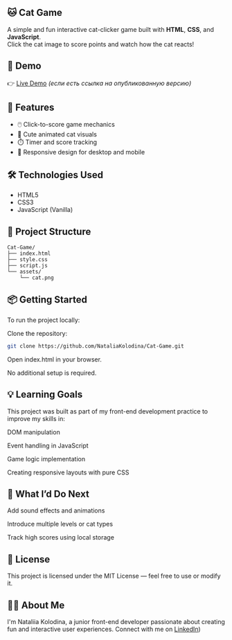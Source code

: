 ## 🐱 Cat Game

A simple and fun interactive cat-clicker game built with **HTML**, **CSS**, and **JavaScript**.  
Click the cat image to score points and watch how the cat reacts!

## 🚀 Demo

👉 [Live Demo](https://natalia-kolodina-cat-game.netlify.app/) *(если есть ссылка на опубликованную версию)*

## 🎯 Features

- 🖱️ Click-to-score game mechanics
- 🐾 Cute animated cat visuals
- ⏱️ Timer and score tracking
- 📱 Responsive design for desktop and mobile

## 🛠️ Technologies Used

- HTML5
- CSS3
- JavaScript (Vanilla)

## 📂 Project Structure

```plaintext
Cat-Game/
├── index.html
├── style.css
├── script.js
└── assets/
    └── cat.png
```

## 📦 Getting Started
To run the project locally:

Clone the repository:

```bash
git clone https://github.com/NataliaKolodina/Cat-Game.git
```
Open index.html in your browser.

No additional setup is required.

## 💡 Learning Goals
This project was built as part of my front-end development practice to improve my skills in:

DOM manipulation

Event handling in JavaScript

Game logic implementation

Creating responsive layouts with pure CSS

## 🧠 What I’d Do Next
Add sound effects and animations

Introduce multiple levels or cat types

Track high scores using local storage

## 📄 License
This project is licensed under the MIT License — feel free to use or modify it.

## 🙋‍♀️ About Me
I'm Nataliia Kolodina, a junior front-end developer passionate about creating fun and interactive user experiences.
Connect with me on [LinkedIn](https://www.linkedin.com/in/nataliia-kolodina/))
 
 
